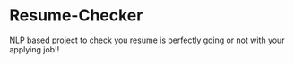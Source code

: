 # Resume-Checker
NLP based project to check you resume is perfectly going or not with your applying job!!
